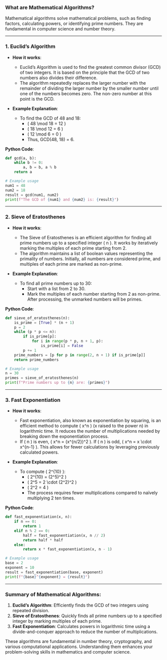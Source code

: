 ### What are **Mathematical Algorithms**?
Mathematical algorithms solve mathematical problems, such as finding factors, calculating powers, or identifying prime numbers. They are fundamental in computer science and number theory.

---

### 1. **Euclid’s Algorithm**
   - **How it works**:
     - Euclid’s Algorithm is used to find the greatest common divisor (GCD) of two integers. It is based on the principle that the GCD of two numbers also divides their difference.
     - The algorithm repeatedly replaces the larger number with the remainder of dividing the larger number by the smaller number until one of the numbers becomes zero. The non-zero number at this point is the GCD.

   - **Example Explanation**:
     - To find the GCD of 48 and 18:
       - \( 48 \mod 18 = 12 \)
       - \( 18 \mod 12 = 6 \)
       - \( 12 \mod 6 = 0 \)
       - Thus, GCD(48, 18) = 6.

   **Python Code**:
   ```python
   def gcd(a, b):
       while b != 0:
           a, b = b, a % b
       return a

   # Example usage
   num1 = 48
   num2 = 18
   result = gcd(num1, num2)
   print(f"The GCD of {num1} and {num2} is: {result}")
   ```

---

### 2. **Sieve of Eratosthenes**
   - **How it works**:
     - The Sieve of Eratosthenes is an efficient algorithm for finding all prime numbers up to a specified integer \( n \). It works by iteratively marking the multiples of each prime starting from 2.
     - The algorithm maintains a list of boolean values representing the primality of numbers. Initially, all numbers are considered prime, and multiples of each prime are marked as non-prime.

   - **Example Explanation**:
     - To find all prime numbers up to 30:
       - Start with a list from 2 to 30.
       - Mark the multiples of each number starting from 2 as non-prime. After processing, the unmarked numbers will be primes.

   **Python Code**:
   ```python
   def sieve_of_eratosthenes(n):
       is_prime = [True] * (n + 1)
       p = 2
       while (p * p <= n):
           if is_prime[p]:
               for i in range(p * p, n + 1, p):
                   is_prime[i] = False
           p += 1
       prime_numbers = [p for p in range(2, n + 1) if is_prime[p]]
       return prime_numbers

   # Example usage
   n = 30
   primes = sieve_of_eratosthenes(n)
   print(f"Prime numbers up to {n} are: {primes}")
   ```

---

### 3. **Fast Exponentiation**
   - **How it works**:
     - Fast exponentiation, also known as exponentiation by squaring, is an efficient method to compute \( x^n \) (x raised to the power n) in logarithmic time. It reduces the number of multiplications needed by breaking down the exponentiation process.
     - If \( n \) is even, \( x^n = (x^{n/2})^2 \). If \( n \) is odd, \( x^n = x \cdot x^{n-1} \). This allows for fewer calculations by leveraging previously calculated powers.

   - **Example Explanation**:
     - To compute \( 2^{10} \):
       - \( 2^{10} = (2^5)^2 \)
       - \( 2^5 = 2 \cdot (2^2)^2 \)
       - \( 2^2 = 4 \)
       - The process requires fewer multiplications compared to naïvely multiplying 2 ten times.

   **Python Code**:
   ```python
   def fast_exponentiation(x, n):
       if n == 0:
           return 1
       elif n % 2 == 0:
           half = fast_exponentiation(x, n // 2)
           return half * half
       else:
           return x * fast_exponentiation(x, n - 1)

   # Example usage
   base = 2
   exponent = 10
   result = fast_exponentiation(base, exponent)
   print(f"{base}^{exponent} = {result}")
   ```

---

### Summary of **Mathematical Algorithms**:
1. **Euclid’s Algorithm**: Efficiently finds the GCD of two integers using repeated division.
2. **Sieve of Eratosthenes**: Quickly finds all prime numbers up to a specified integer by marking multiples of each prime.
3. **Fast Exponentiation**: Calculates powers in logarithmic time using a divide-and-conquer approach to reduce the number of multiplications.

These algorithms are fundamental in number theory, cryptography, and various computational applications. Understanding them enhances your problem-solving skills in mathematics and computer science.
